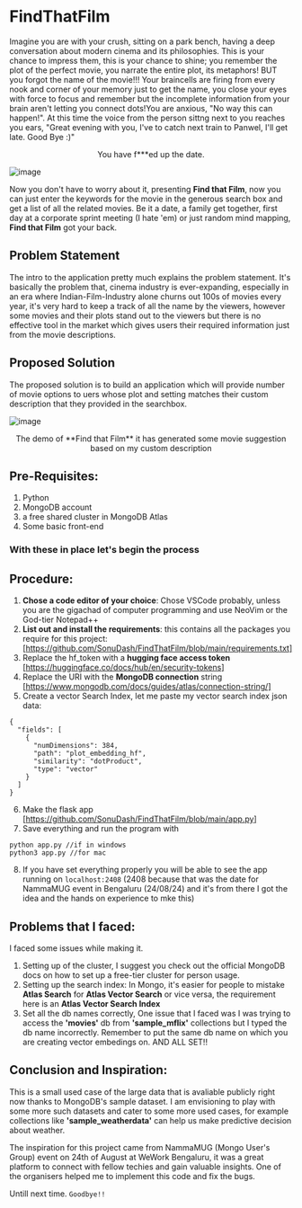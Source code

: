 # FindThatFilm
Imagine you are with your crush, sitting on a park bench, having a deep conversation about modern cinema and its philosophies. This is your chance to impress them, this is your chance to shine; you remember the plot of the perfect movie, you narrate the entire plot, its metaphors! BUT you forgot the name of the movie!!! Your braincells are firing from every nook and corner of your memory just to get the name, you close your eyes with force to focus and remember but the incomplete information from your brain aren't letting you connect dots!You are anxious, "No way this can happen!". At this time the voice from the person sittng next to you reaches you ears, "Great evening with you, I've to catch next train to Panwel, I'll get late. Good Bye :)"

<p align = "center">You have f***ed up the date.</p>


![image](https://github.com/user-attachments/assets/2c0bf0c0-dbcc-4da9-abe8-4f0d5d872f2c)

Now you don't have to worry about it, presenting **Find that Film**, now you can just enter the keywords for the movie in the generous search box and get a list of all the related movies. Be it a date, a family get together, first day at a corporate sprint meeting (I hate 'em) or just random mind mapping, **Find that Film** got your back.


## Problem Statement
The intro to the application pretty much explains the problem statement. It's basically the problem that, cinema industry is ever-expanding, especially in an era where Indian-Film-Industry alone churns out 100s of movies every year, it's very hard to keep a track of all the name by the viewers, however some movies and their plots stand out to the viewers but there is no effective tool in the market which gives users their required information just from the movie descriptions.

## Proposed Solution
The proposed solution is to build an application which will provide number of movie options to uers whose plot and setting matches their custom description that they provided in the searchbox.

![image](https://github.com/user-attachments/assets/51772752-62b7-41f0-9604-6cedbf4c0fb2)
<p align = "center">The demo of **Find that Film** it has generated some movie suggestion based on my custom description</p>

## Pre-Requisites:
1. Python
2. MongoDB account
3. a free shared cluster in MongoDB Atlas
4. Some basic front-end

### With these in place let's begin the process

## Procedure:
1. **Chose a code editor of your choice**: Chose VSCode probably, unless you are the gigachad of computer programming and use NeoVim or the God-tier Notepad++
2. **List out and install the requirements**: this contains all the packages you require for this project: [https://github.com/SonuDash/FindThatFilm/blob/main/requirements.txt]
3. Replace the hf_token with a **hugging face access token** [https://huggingface.co/docs/hub/en/security-tokens]
4. Replace the URI with the **MongoDB connection** string [https://www.mongodb.com/docs/guides/atlas/connection-string/]
5. Create a vector Search Index, let me paste my vector search index json data:
```
{
  "fields": [
    {
      "numDimensions": 384,
      "path": "plot_embedding_hf",
      "similarity": "dotProduct",
      "type": "vector"
    }
  ]
}
```

6. Make the flask app [https://github.com/SonuDash/FindThatFilm/blob/main/app.py]
7. Save everything and run the program with
```
python app.py //if in windows
python3 app.py //for mac
```
8. If you have set everything properly you will be able to see the app running on `localhost:2408`
(2408 because that was the date for NammaMUG event in Bengaluru (24/08/24) and it's from there I got the idea and the hands on experience to mke this)

## Problems that I faced:
I faced some issues while making it.
1. Setting up of the cluster, I suggest you check out the official MongoDB docs on how to set up a free-tier cluster for person usage.
2. Setting up the search index: In Mongo, it's easier for people to mistake **Atlas Search** for **Atlas Vector Search** or vice versa, the requirement here is an **Atlas Vector Search Index**
3. Set all the db names correctly, One issue that I faced was I was trying to access the **'movies'** db from **'sample_mflix'** collections but I typed the db name incorrectly. Remember to put the same db name on which you are creating vector embedings on. AND ALL SET!!

## Conclusion and Inspiration:
This is a small used case of the large data that is avaliable publicly right now thanks to MongoDB's sample dataset. I am envisioning to play with some more such datasets and cater to some more used cases, for example collections like **'sample_weatherdata'** can help us make predictive decision about weather. 

The inspiration for this project came from NammaMUG (Mongo User's Group) event on 24th of August at WeWork Bengaluru, it was a great platform to connect with fellow techies and gain valuable insights. One of the organisers helped me to implement this code and fix the bugs.

Untill next time. `Goodbye!!`
